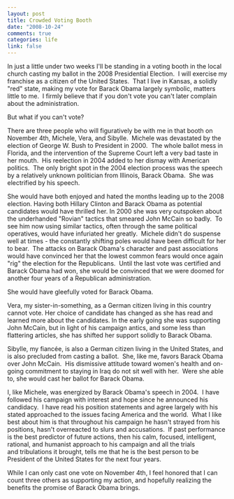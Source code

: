 ```yaml
--- 
layout: post
title: Crowded Voting Booth
date: "2008-10-24"
comments: true
categories: life
link: false
---
```

In just a little under two weeks I'll be standing in a voting booth in the local church casting my ballot in the 2008 Presidential Election.  I will exercise my franchise as a citizen of the United States.  That I live in Kansas, a solidly "red" state, making my vote for Barack Obama largely symbolic, matters little to me.  I firmly believe that if you don't vote you can't later complain about the administration.

But what if you can't vote?  

There are three people who will figuratively be with me in that booth on November 4th, Michele, Vera, and Sibylle.  Michele was devastated by the election of George W. Bush to President in 2000.  The whole ballot mess in Florida, and the intervention of the Supreme Court left a very bad taste in her mouth.  His reelection in 2004 added to her dismay with American politics.  The only bright spot in the 2004 election process was the speech by a relatively unknown politician from Illinois, Barack Obama.  She was electrified by his speech.

She would have both enjoyed and hated the months leading up to the 2008 election. Having both Hillary Clinton and Barack Obama as potential candidates would have thrilled her. In 2000 she was very outspoken about the underhanded "Rovian" tactics that smeared John McCain so badly.  To see him now using similar tactics, often through the same political operatives, would have infuriated her greatly.  Michele didn't do suspense well at times - the constantly shifting poles would have been difficult for her to bear.  The attacks on Barack Obama's character and past associations would have convinced her that the lowest common fears would once again "rig" the election for the Republicans.  Until the last vote was certified and Barack Obama had won, she would be convinced that we were doomed for another four years of a Republican administration.

She would have gleefully voted for Barack Obama.

Vera, my sister-in-something, as a German citizen living in this country cannot vote. Her choice of candidate has changed as she has read and learned more about the candidates. In the early going she was supporting John McCain, but in light of his campaign antics, and some less than flattering articles, she has shifted her support solidly to Barack Obama.

Sibylle, my fiancée, is also a German citizen living in the United States, and is also precluded from casting a ballot.  She, like me, favors Barack Obama over John McCain.  His dismissive attitude toward women's health and on-going commitment to staying in Iraq do not sit well with her.  Were she able to, she would cast her ballot for Barack Obama.

I, like Michele, was energized by Barack Obama's speech in 2004.  I have followed his campaign with interest and hope since he announced his candidacy.  I have read his position statements and agree largely with his stated approached to the issues facing America and the world.  What I like best about him is that throughout his campaign he hasn't strayed from his positions, hasn't overreacted to slurs and accusations.  If past performance is the best predictor of future actions, then his calm, focused, intelligent, rational, and humanist approach to his campaign and all the trials and tribulations it brought, tells me that he is the best person to be President of the United States for the next four years.

While I can only cast one vote on November 4th, I feel honored that I can count three others as supporting my action, and hopefully realizing the benefits the promise of Barack Obama brings.
